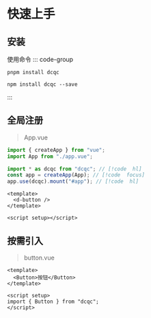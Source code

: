 <!--
 * @Date: 2023-10-18 13:01:07
 * @Auth: 463997479@qq.com
 * @LastEditors: 463997479@qq.com
 * @LastEditTime: 2023-10-18 15:36:29
 * @FilePath: \dc-component\docs\guide\method.md
-->

# 快速上手

## 安装

使用命令
::: code-group

```shell [pnpm]
pnpm install dcqc

```

```shell [npm]
npm install dcqc --save
```

:::

## 全局注册

> App.vue

```js
import { createApp } from "vue";
import App from "./app.vue";

import * as dcqc from "dcqc"; // [!code  hl]
const app = createApp(App); // [!code  focus]
app.use(dcqc).mount("#app"); // [!code  hl]
```

```vue
<template>
  <d-button />
</template>

<script setup></script>
```

## 按需引入

> button.vue

```vue
<template>
  <Button>按钮</Button>
</template>

<script setup>
import { Button } from "dcqc";
</script>
```
